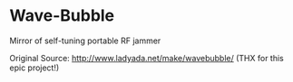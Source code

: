 # Wave-Bubble
Mirror of self-tuning portable RF jammer

Original Source: http://www.ladyada.net/make/wavebubble/ (THX for this epic project!)
